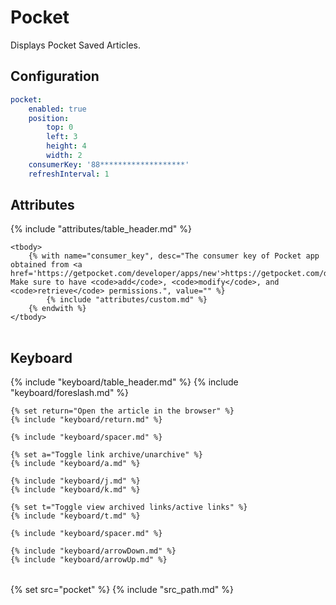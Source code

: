 # Pocket

Displays Pocket Saved Articles.

## Configuration

```yaml
pocket:
    enabled: true
    position:
        top: 0
        left: 3
        height: 4
        width: 2
    consumerKey: '88*******************'
    refreshInterval: 1
```

## Attributes

<table>
    {% include "attributes/table_header.md" %}

    <tbody>
        {% with name="consumer_key", desc="The consumer key of Pocket app obtained from <a href='https://getpocket.com/developer/apps/new'>https://getpocket.com/developer/apps/new</a>. Make sure to have <code>add</code>, <code>modify</code>, and <code>retrieve</code> permissions.", value="" %}
            {% include "attributes/custom.md" %}
        {% endwith %}
    </tbody>
</table>

## Keyboard

<table>
  {% include "keyboard/table_header.md" %}

  <tbody>
    {% include "keyboard/foreslash.md" %}

    {% set return="Open the article in the browser" %}
    {% include "keyboard/return.md" %}

    {% include "keyboard/spacer.md" %}

    {% set a="Toggle link archive/unarchive" %}
    {% include "keyboard/a.md" %}

    {% include "keyboard/j.md" %}
    {% include "keyboard/k.md" %}

    {% set t="Toggle view archived links/active links" %}
    {% include "keyboard/t.md" %}

    {% include "keyboard/spacer.md" %}

    {% include "keyboard/arrowDown.md" %}
    {% include "keyboard/arrowUp.md" %}
  </tbody>
</table>

{% set src="pocket" %}
{% include "src_path.md" %}